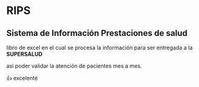
# RIPS

## Sistema de Información Prestaciones de salud

libro de excel en el cual se procesa la información para ser entregada a la **SUPERSALUD**

asi poder validar la atención de pacientes mes a mes.

:+1: excelente
